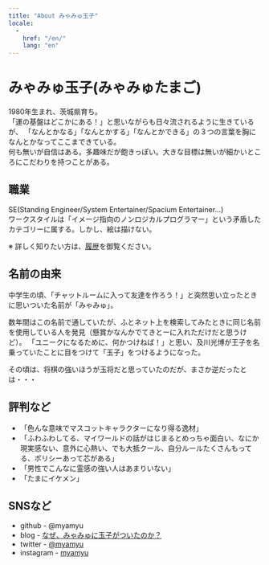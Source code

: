 ```yaml
---
title: "About みゃみゅ玉子"
locale:
  -
    href: "/en/"
    lang: "en"
---
```


みゃみゅ玉子(みゃみゅたまご)
=============

1980年生まれ、茨城県育ち。  
「運の基盤はどこかにある！」と思いながらも日々流されるように生きているが、
「なんとかなる」「なんとかする」「なんとかできる」の３つの言葉を胸になんとかなってここまできている。  
何も無いが自信はある。多趣味だが飽きっぽい。大きな目標は無いが細かいところにこだわりを持つことがある。

職業
-----

SE(Standing Engineer/System Entertainer/Spacium Entertainer...)  
ワークスタイルは「イメージ指向のノンロジカルプログラマー」という矛盾したカテゴリーに属する。しかし、絵は描けない。

※ 詳しく知りたい方は、[履歴](/history.html)を御覧ください。

名前の由来
-----------

中学生の頃、「チャットルームに入って友達を作ろう！」と突然思い立ったときに思いついた名前が「みゃみゅ」。

数年間はこの名前で通していたが、ふとネット上を検索してみたときに同じ名前を使用している人を発見（懸賞かなんかでてきとーに入れただけだと思うけど）。
「ユニークになるために、何かつけねば！」と思い、及川光博が王子を名乗っていたことに目をつけて「玉子」をつけるようになった。

その頃は、将棋の強いほうが玉将だと思っていたのだが、まさか逆だったとは・・・

評判など
---------

- 「色んな意味でマスコットキャラクターになり得る逸材」
- 「ふわふわしてる、マイワールドの話がはじまるとめっちゃ面白い、なにか現実感ない、意外に心熱い、でも大抵クール、自分ルールたくさんもってる、ポリシーあって芯がある」
- 「男性でこんなに霊感の強い人はあまりいない」
- 「たまにイケメン」

SNSなど
----

- github - @myamyu
- blog - [なぜ、みゃみゅに玉子がついたのか？](https://written-by-me.hatenadiary.jp/)
- twitter - [@myamyu](https://twitter.com/myamyu)
- instagram - [myamyu](https://www.instagram.com/myamyu/)
